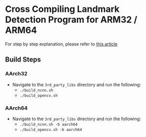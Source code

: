 # Cross Compiling Landmark Detection Program for ARM32 / ARM64

For step by step explanation, please refer to [this article]()

## Build Steps

### AArch32
* Navigate to the `3rd_party_libs` directory and run the following:
    * `./build_ncnn.sh`
    * `./build_opencv.sh`

### AArch64
* Navigate to the `3rd_party_libs` directory and run the following:
    * `./build_ncnn.sh -b aarch64`
    * `./build_opencv.sh -b aarch64`

